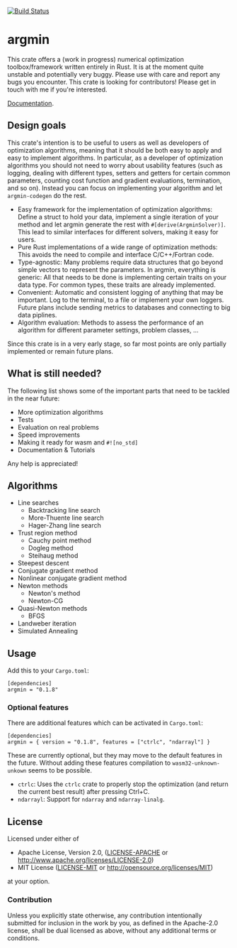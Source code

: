 [![Build Status](https://travis-ci.org/argmin-rs/argmin.svg?branch=master)](https://travis-ci.org/argmin-rs/argmin)

# argmin

This crate offers a (work in progress) numerical optimization toolbox/framework written entirely in Rust.
It is at the moment quite unstable and potentially very buggy.
Please use with care and report any bugs you encounter.
This crate is looking for contributors!
Please get in touch with me if you're interested.

[Documentation](https://argmin-rs.github.io/argmin/argmin/).


## Design goals

This crate's intention is to be useful to users as well as developers of optimization algorithms, meaning that it should be both easy to apply and easy to implement algorithms.
In particular, as a developer of optimization algorithms you should not need to worry about usability features (such as logging, dealing with different types, setters and getters for certain common parameters, counting cost function and gradient evaluations, termination, and so on).
Instead you can focus on implementing your algorithm and let `argmin-codegen` do the rest.

- Easy framework for the implementation of optimization algorithms: Define a struct to hold your data, implement a single iteration of your method and let argmin generate the rest with `#[derive(ArgminSolver)]`. This lead to similar interfaces for different solvers, making it easy for users.
- Pure Rust implementations of a wide range of optimization methods: This avoids the need to compile and interface C/C++/Fortran code.
- Type-agnostic: Many problems require data structures that go beyond simple vectors to represent the parameters. In argmin, everything is generic: All that needs to be done is implementing certain traits on your data type. For common types, these traits are already implemented.
- Convenient: Automatic and consistent logging of anything that may be important. Log to the terminal, to a file or implement your own loggers. Future plans include sending metrics to databases and connecting to big data piplines.
- Algorithm evaluation: Methods to assess the performance of an algorithm for different parameter settings, problem classes, ...

Since this crate is in a very early stage, so far most points are only partially implemented or
remain future plans.


## What is still needed?

The following list shows some of the important parts that need to be tackled in the near future:

- More optimization algorithms
- Tests
- Evaluation on real problems
- Speed improvements
- Making it ready for wasm and `#![no_std]`
- Documentation & Tutorials

Any help is appreciated! 


## Algorithms

- Line searches
  - Backtracking line search
  - More-Thuente line search
  - Hager-Zhang line search
- Trust region method
  - Cauchy point method
  - Dogleg method
  - Steihaug method
- Steepest descent
- Conjugate gradient method
- Nonlinear conjugate gradient method
- Newton methods
  - Newton's method
  - Newton-CG
- Quasi-Newton methods
  - BFGS
- Landweber iteration
- Simulated Annealing


## Usage

Add this to your `Cargo.toml`:

```
[dependencies]
argmin = "0.1.8"
```


### Optional features

There are additional features which can be activated in `Cargo.toml`:

```
[dependencies]
argmin = { version = "0.1.8", features = ["ctrlc", "ndarrayl"] }
```

These are currently optional, but they may move to the default features in the future. 
Without adding these features compilation to `wasm32-unknown-unkown` seems to be possible.

- `ctrlc`: Uses the `ctrlc` crate to properly stop the optimization (and return the current best result) after pressing Ctrl+C.
- `ndarrayl`: Support for `ndarray` and `ndarray-linalg`.


## License

Licensed under either of

  * Apache License, Version 2.0, ([LICENSE-APACHE](LICENSE-APACHE) or http://www.apache.org/licenses/LICENSE-2.0)
  * MIT License ([LICENSE-MIT](LICENSE-MIT) or http://opensource.org/licenses/MIT)

at your option.


### Contribution

Unless you explicitly state otherwise, any contribution intentionally submitted for inclusion in the work by you, as defined in the Apache-2.0 license, shall be dual licensed as above, without any additional terms or conditions.
